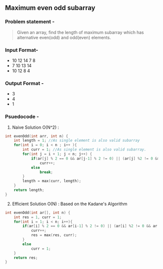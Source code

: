 ## Maximum even odd subarray
### Problem statement - 
> Given an array, find the length of maximum subarray which has alternative even(odd) and odd(even) elements.

### Input Format-
* 10 12 14 7 8
* 7 10 13 14
* 10 12 8 4
### Output Format -
* 3
* 4
* 1

### Psuedocode -
1. Naive Solution O(N^2) :
```C++
int evenOdd(int arr, int n) {
    int length = 1; //As single element is also valid subarray
    for(int i = 0; i < n ; i++ ){
        int curr = 1; //As single element is also valid subarray. 
        for(int j = i + 1; j < n; j++) {
            if(ar[j] % 2 == 0 && ar[j-1] % 2 != 0) || (ar[j] %2 != 0 && ar[j-1] %2 == 0)
                curr++;
            else
                break;
        }
        length = max(curr, length);
    }
    return length;
}
```

2. Efficient Solution O(N) : Based on the Kadane's Algorithm

```C++
int evenOdd(int ar[], int n) {
    int res = 1, curr = 1;
    for(int i = 1; i < n; i++){
        if(ar[i] % 2 == 0 && ar[i-1] % 2 != 0) || (ar[i] %2 != 0 && ar[i-1] %2 == 0) {
            curr++;
            res = max(res, curr);
        }
        else
            curr = 1;
    }
    return res;
}
```
